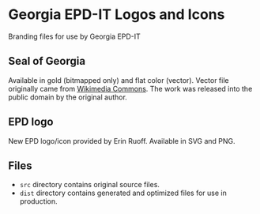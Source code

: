 # Georgia EPD-IT Logos and Icons

Branding files for use by Georgia EPD-IT

## Seal of Georgia 

Available in gold (bitmapped only) and flat color (vector). Vector file originally came from [Wikimedia Commons](https://commons.wikimedia.org/wiki/File:Seal_of_Georgia.svg). The work was released into the public domain by the original author.

## EPD logo

New EPD logo/icon provided by Erin Ruoff. Available in SVG and PNG.

## Files

* `src` directory contains original source files.
* `dist` directory contains generated and optimized files for use in production.
